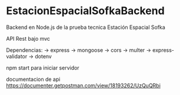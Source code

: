 # EstacionEspacialSofkaBackend
Backend en Node.js de la prueba tecnica Estación Espacial Sofka

API Rest bajo mvc

Dependencias:
 -> express
 -> mongoose
 -> cors
 -> multer
 -> express-validator
 -> dotenv

 npm start para iniciar servidor

documentacion de api https://documenter.getpostman.com/view/18193262/UzQuQRbi